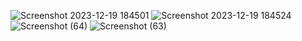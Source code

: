 

![Screenshot 2023-12-19 184501](https://github.com/praneethk62/netflix-clone/assets/133975151/5cee234f-abc9-432d-a164-b5afb113051d)
![Screenshot 2023-12-19 184524](https://github.com/praneethk62/netflix-clone/assets/133975151/785171d4-f7d8-43f8-a19f-1ac2f414040d)
![Screenshot (64)](https://github.com/praneethk62/netflix-clone/assets/133975151/cd2738bd-6f6a-4bbc-840f-3d6d13cbf562)
![Screenshot (63)](https://github.com/praneethk62/netflix-clone/assets/133975151/ccbfc978-33bd-4fe9-98d7-bc2b6a82de40)

